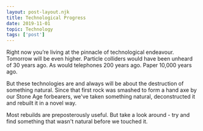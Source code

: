 ```yaml
---
layout: post-layout.njk
title: Technological Progress
date: 2019-11-01
topic: Technology
tags: ['post']
---
```


<!-- Excerpt Start -->
Right now you’re living at the pinnacle of technological endeavour. Tomorrow will be even higher.<!-- Excerpt End --> Particle colliders would have been unheard of 30 years ago. As would telephones 200 years ago. Paper 10,000 years ago.

But these technologies are and always will be about the destruction of something natural. Since that first rock was smashed to form a hand axe by our Stone Age forbearers, we've taken something natural, deconstructed it and rebuilt it in a novel way.

Most rebuilds are preposterously useful. But take a look around - try and find something that wasn't natural before we touched it.
